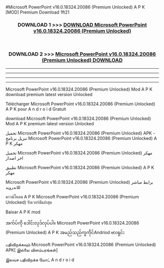 #Microsoft PowerPoint v16.0.18324.20086  (Premium Unlocked) A P K [MOD] Premium Download 1ft21



<div align="center">

<h3>DOWNLOAD 1 >>> <a href="https://teeasianyam.web.app?sq=Microsoft PowerPoint v16.0.18324.20086  (Premium Unlocked)">DOWNLOAD Microsoft PowerPoint v16.0.18324.20086  (Premium Unlocked) </a></h3><br>

<h3>DOWNLOAD 2 >>> <a href="https://teeasianyam.web.app?sq=Microsoft PowerPoint v16.0.18324.20086  (Premium Unlocked) ">Microsoft PowerPoint v16.0.18324.20086  (Premium Unlocked)  DOWNLOAD </a></h3>

</div>


----------------------------------------------------------

----------------------------------------------------------

----------------------------------------------------------

----------------------------------------------------------


Microsoft PowerPoint v16.0.18324.20086  (Premium Unlocked)  Mod A P K download premium latest version Unlocked

Télécharger Microsoft PowerPoint v16.0.18324.20086  (Premium Unlocked)  A P K pour A n d r o i d Gratuit

download Microsoft PowerPoint v16.0.18324.20086  (Premium Unlocked)  Mod A P K premium latest version Unlocked

تحميل Microsoft PowerPoint v16.0.18324.20086  (Premium Unlocked)  APK - تنزيل برنامج Microsoft PowerPoint v16.0.18324.20086  (Premium Unlocked)  A P K مهكر

تحميل Microsoft PowerPoint v16.0.18324.20086  (Premium Unlocked)  مهكر اخر اصدار

تطبيق Microsoft PowerPoint v16.0.18324.20086  (Premium Unlocked)  A P K مهكر

Microsoft PowerPoint v16.0.18324.20086  (Premium Unlocked)  برابط مباشر للاندرويد

ดาวน์โหลด A P K Microsoft PowerPoint v16.0.18324.20086  (Premium Unlocked)  รับเวอร์ชันล่าสุด

Baixar A P K mod

အက်ပ်ကို ဒေါင်းလုဒ်လုပ်ပါ။ Microsoft PowerPoint v16.0.18324.20086  (Premium Unlocked)  A P K အမည်သည်ကူကိုင်Andriod ဗားရှင်း

பதிவிறக்கவும் Microsoft PowerPoint v16.0.18324.20086  (Premium Unlocked)  APK[ இல்லை விளம்பரங்கள்] 
 
இலவச பதிவிறக்க மோட் A n d r o i d



